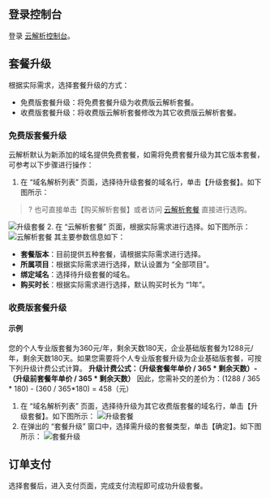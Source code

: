 ## 登录控制台
 登录 [云解析控制台](https://console.cloud.tencent.com/cns)。

## 套餐升级

根据实际需求，选择套餐升级的方式：
- 免费版套餐升级：将免费套餐升级为收费版云解析套餐。
- 收费版套餐升级：将收费版云解析套餐修改为其它收费版云解析套餐。

### 免费版套餐升级

云解析默认为新添加的域名提供免费套餐，如需将免费套餐升级为其它版本套餐，可参考以下步骤进行操作：
1. 在 “域名解析列表” 页面，选择待升级套餐的域名行，单击【升级套餐】。如下图所示：
>? 也可直接单击【购买解析套餐】或者访问 [云解析套餐](https://buy.cloud.tencent.com/cns) 直接进行选购。
>
 ![升级套餐](https://main.qcloudimg.com/raw/28fcec14ceaba4de8b3475e98e81cf0b.png)
2. 在 “云解析套餐” 页面，根据实际需求进行选择。如下图所示：
![云解析套餐](https://main.qcloudimg.com/raw/885893c0b80e41472e39f6b84cc9e1ab.png)
其主要参数信息如下：
 - **套餐版本**：目前提供五种套餐，请根据实际需求进行选择。
 - **所属项目**：根据实际需求进行选择，默认设置为 “全部项目”。
 - **绑定域名**：选择待升级套餐的域名。
 - **购买时长**：根据实际需求进行选择，默认购买时长为 “1年”。


### 收费版套餐升级
#### 示例
您的个人专业版套餐为360元/年，剩余天数180天，企业基础版套餐为1288元/年，剩余天数180天。如果您需要将个人专业版套餐升级为企业基础版套餐，可按下列升级计费公式计算。
**升级计费公式：（升级套餐年单价 \/ 365 * 剩余天数）-（升级前套餐年单价 \/ 365 * 剩余天数）**
因此，您需补交的差价为：(1288 \/ 365 * 180) - (360 \/ 365*180) = 458（元）

1. 在 “域名解析列表” 页面，选择待升级为其它收费版套餐的域名行，单击【升级套餐】。如下图所示：
![升级套餐](https://main.qcloudimg.com/raw/fae16d35d5e903d465fc4b210c89acc7.png)
2. 在弹出的 “套餐升级” 窗口中，选择需升级的套餐类型，单击【确定】。如下图所示：
![套餐升级](https://main.qcloudimg.com/raw/50e01427b3bd4a1189747b4894fc6a88.png)

## 订单支付

选择套餐后，进入支付页面，完成支付流程即可成功升级套餐。
